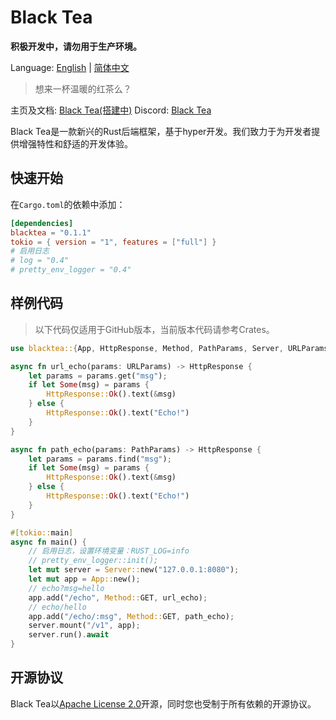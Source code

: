 # Black Tea

**积极开发中，请勿用于生产环境。**

Language: [English](./README.md) | [简体中文](./README_cn.md)

> 想来一杯温暖的红茶么？

主页及文档: [Black Tea(搭建中)](https://blacktea.lirui.tech/)	Discord: [Black Tea](https://discord.gg/tfE8RMx8Dr)

Black Tea是一款新兴的Rust后端框架，基于hyper开发。我们致力于为开发者提供增强特性和舒适的开发体验。

## 快速开始

在`Cargo.toml`的依赖中添加：

```toml
[dependencies]
blacktea = "0.1.1"
tokio = { version = "1", features = ["full"] }
# 启用日志
# log = "0.4"
# pretty_env_logger = "0.4"
```

## 样例代码

> 以下代码仅适用于GitHub版本，当前版本代码请参考Crates。

```rust
use blacktea::{App, HttpResponse, Method, PathParams, Server, URLParams};

async fn url_echo(params: URLParams) -> HttpResponse {
    let params = params.get("msg");
    if let Some(msg) = params {
        HttpResponse::Ok().text(&msg)
    } else {
        HttpResponse::Ok().text("Echo!")
    }
}

async fn path_echo(params: PathParams) -> HttpResponse {
    let params = params.find("msg");
    if let Some(msg) = params {
        HttpResponse::Ok().text(&msg)
    } else {
        HttpResponse::Ok().text("Echo!")
    }
}

#[tokio::main]
async fn main() {
    // 启用日志，设置环境变量：RUST_LOG=info
    // pretty_env_logger::init();
    let mut server = Server::new("127.0.0.1:8080");
    let mut app = App::new();
    // echo?msg=hello
    app.add("/echo", Method::GET, url_echo);
    // echo/hello
    app.add("/echo/:msg", Method::GET, path_echo);
    server.mount("/v1", app);
    server.run().await
}
```

## 开源协议

Black Tea以[Apache License 2.0](https://opensource.org/licenses/Apache-2.0)开源，同时您也受制于所有依赖的开源协议。
